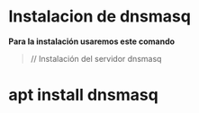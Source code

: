 # Instalacion de dnsmasq
**Para la instalación usaremos este comando**
> // Instalación del servidor dnsmasq
 # apt install dnsmasq  
 
